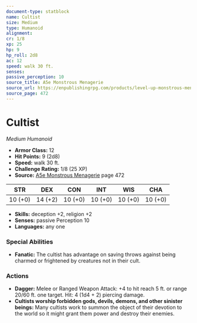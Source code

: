 ```yaml
---
document-type: statblock
name: Cultist
size: Medium
type: Humanoid
alignment: 
cr: 1/8
xp: 25
hp: 9
hp_roll: 2d8
ac: 12
speed: walk 30 ft.
senses: 
passive_perception: 10
source_title: A5e Monstrous Menagerie
source_url: https://enpublishingrpg.com/products/level-up-monstrous-menagerie-a5e
source_page: 472
---
```


# Cultist

*Medium* *Humanoid*

- **Armor Class:** 12
- **Hit Points:** 9 (2d8)
- **Speed:** walk 30 ft.
- **Challenge Rating:** 1/8 (25 XP)
- **Source:** [A5e Monstrous Menagerie](https://enpublishingrpg.com/products/level-up-monstrous-menagerie-a5e) page 472

| STR | DEX | CON | INT | WIS | CHA |
| --- | --- | --- | --- | --- | --- |
| 10 (+0) | 14 (+2) | 10 (+0) | 10 (+0) | 10 (+0) | 10 (+0) |

- **Skills:** deception +2, religion +2
- **Senses:** passive Perception 10
- **Languages:** any one

### Special Abilities

- **Fanatic:** The cultist has advantage on saving throws against being charmed or frightened by creatures not in their cult.

### Actions

- **Dagger:** Melee or Ranged Weapon Attack: +4 to hit  reach 5 ft. or range 20/60 ft.  one target. Hit: 4 (1d4 + 2) piercing damage.
- **Cultists worship forbidden gods, devils, demons, and other sinister beings:** Many cultists work to summon the object of their devotion to the world so it might grant them power and destroy their enemies.
